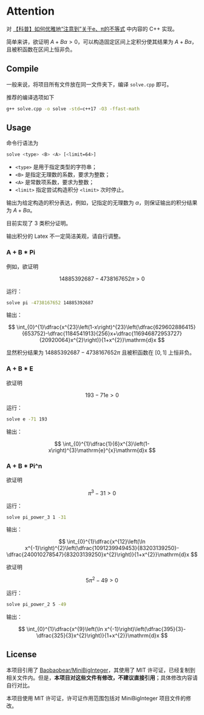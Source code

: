# Attention

对 [【科普】如何优雅地“注意到”关于e、π的不等式](https://zhuanlan.zhihu.com/p/669285539) 中内容的 C++ 实现。

简单来讲，欲证明 $A + B\alpha\gt 0$，可以构造固定区间上定积分使其结果为 $A + B\alpha$，且被积函数在区间上恒非负。

## Compile

一般来说，将项目所有文件放在同一文件夹下，编译 `solve.cpp` 即可。

推荐的编译选项如下

```bash
g++ solve.cpp -o solve -std=c++17 -O3 -ffast-math
```

## Usage

命令行语法为

```bash
solve <type> <B> <A> [<limit=64>]
```

+ `<type>` 是用于指定类型的字符串；
+ `<B>` 是指定无理数的系数，要求为整数；
+ `<A>` 是常数项系数，要求为整数；
+ `<limit>` 指定尝试构造积分 `<limit>` 次时停止。

输出为给定构造的积分表达，例如，记指定的无理数为 $\alpha$，则保证输出的积分结果为 $A + B\alpha$。

目前实现了 $3$ 类积分证明。

输出积分的 Latex 不一定简洁美观，请自行调整。

### A + B * Pi

例如，欲证明

$$
14885392687-4738167652\pi\gt 0
$$

运行：

```bash
solve pi -4738167652 14885392687
```

输出：

$$
\int_{0}^{1}\dfrac{x^{23}\left(1-x\right)^{23}\left(\dfrac{629602886415}{653752}-\dfrac{1184541913}{256}x+\dfrac{116946872953727}{20920064}x^{2}\right)}{1+x^{2}}\mathrm{d}x
$$

显然积分结果为 $14885392687-4738167652\pi$ 且被积函数在 $[0,1]$ 上恒非负。

### A + B * E

欲证明

$$
193-71\mathrm{e}\gt 0
$$

运行：

```bash
solve e -71 193
```

输出：

$$
\int_{0}^{1}\dfrac{1}{6}x^{3}\left(1-x\right)^{3}\mathrm{e}^{x}\mathrm{d}x
$$

### A + B * Pi^n

欲证明

$$
\pi^{3}-31\gt 0
$$

运行：

```bash
solve pi_power_3 1 -31
```

输出：

$$
\int_{0}^{1}\dfrac{x^{12}\left(\ln x^{-1}\right)^{2}\left(\dfrac{1091239949453}{83203139250}-\dfrac{240010278547}{83203139250}x^{2}\right)}{1+x^{2}}\mathrm{d}x
$$

欲证明

$$
5\pi^{2}-49\gt 0
$$

运行：

```bash
solve pi_power_2 5 -49
```

输出：

$$
\int_{0}^{1}\dfrac{x^{9}\left(\ln x^{-1}\right)\left(\dfrac{395}{3}-\dfrac{325}{3}x^{2}\right)}{1+x^{2}}\mathrm{d}x
$$

## License

本项目引用了 [Baobaobear/MiniBigInteger](https://github.com/Baobaobear/MiniBigInteger)，其使用了 MIT 许可证，已经复制到相关文件内。但是，**本项目对这些文件有修改，不建议直接引用**；具体修改内容请自行对比。

本项目使用 MIT 许可证，许可证作用范围包括对 MiniBigInteger 项目文件的修改。
